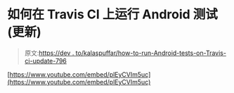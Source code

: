 # 如何在 Travis CI 上运行 Android 测试(更新)

> 原文:[https://dev . to/kalaspuffar/how-to-run-Android-tests-on-Travis-ci-update-796](https://dev.to/kalaspuffar/how-to-run-android-tests-on-travis-ci-update-796)

[https://www.youtube.com/embed/plEyCVIm5uc](https://www.youtube.com/embed/plEyCVIm5uc)